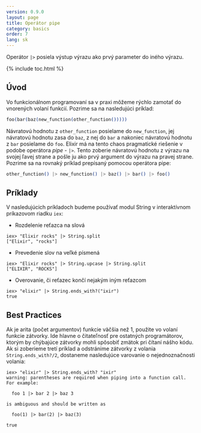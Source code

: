 ```yaml
---
version: 0.9.0
layout: page
title: Operátor pipe
category: basics
order: 7
lang: sk
---
```


Operátor `|>` posiela výstup výrazu ako prvý parameter do iného výrazu.

{% include toc.html %}

## Úvod

Vo funkcionálnom programovaní sa v praxi môžeme rýchlo zamotať do vnorených volaní funkcií. Pozrime sa na nasledujúci príklad:

```elixir
foo(bar(baz(new_function(other_function()))))
```

Návratovú hodnotu z `other_function` posielame do `new_function`, jej návratovú hodnotu zasa do `baz`, z nej do `bar` a nakoniec návratovú hodnotu z `bar` posielame do `foo`. Elixir má na tento chaos pragmatické riešenie v podobe operátora *pipe* - `|>`. Tento zoberie návratovú hodnotu z výrazu na svojej ľavej strane a pošle ju ako prvý argument do výrazu na pravej strane. Pozrime sa na rovnaký príklad prepísaný pomocou operátora pipe:

```elixir
other_function() |> new_function() |> baz() |> bar() |> foo()
```

## Príklady

V nasledujúcich príkladoch budeme používať modul String v interaktívnom príkazovom riadku `iex`:

- Rozdelenie reťazca na slová

```shell
iex> "Elixir rocks" |> String.split
["Elixir", "rocks"]
```

- Prevedenie slov na veľké písmená

```shell
iex> "Elixir rocks" |> String.upcase |> String.split
["ELIXIR", "ROCKS"]
```

- Overovanie, či reťazec končí nejakým iným reťazcom

```shell
iex> "elixir" |> String.ends_with?("ixir")
true
```

## Best Practices

Ak je arita (počet argumentov) funkcie väčšia než 1, použite vo volaní funkcie zátvorky. Ide hlavne o čitateľnosť pre ostatných programátorov, ktorým by chýbajúce zátvorky mohli spôsobiť zmätok pri čítaní nášho kódu. Ak si zoberieme tretí príklad a odstránime zátvorky z volania `String.ends_with?/2`, dostaneme nasledujúce varovanie o nejednoznačnosti volania:

```shell
iex> "elixir" |> String.ends_with? "ixir"
warning: parentheses are required when piping into a function call. For example:

  foo 1 |> bar 2 |> baz 3

is ambiguous and should be written as

  foo(1) |> bar(2) |> baz(3)

true
```
